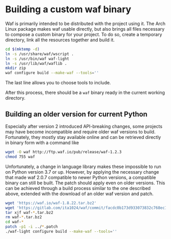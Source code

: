 # Building a custom waf binary

Waf is primarily intended to be distributed with the project using it. The Arch Linux package makes waf usable directly, but also brings all files necessary to compose a custom binary for your project. To do so, create a temporary directory, link all the resources together and build it.

```bash
cd $(mktemp -d)
ln -s /usr/share/waf/wscript .
ln -s /usr/bin/waf waf-light
ln -s /usr/lib/waf/waflib .
mkdir zip
waf configure build --make-waf --tools=''
```

The last line allows you to choose tools to include.

After this process, there should be a `waf` binary ready in the current working directory.


## Building an older version for current Python

Especially after version 2 introduced API-breaking changes, some projects may have become incompatible and require older waf versions to build. Fortunately, they mostly stay available online and can be retrieved directly in binary form with a command like

```bash
wget -O waf http://ftp.waf.io/pub/release/waf-1.2.3
chmod 755 waf
```

Unfortunately, a change in language library makes these impossible to run on Python version 3.7 or up. However, by applying the necessary change that made waf 2.0.7 compatible to newer Python versions, a compatible binary can still be built. The patch should apply even on older versions. This can be achieved through a build process similar to the one described above, extended with the download of an older waf version and patch.

```bash
wget 'https://waf.io/waf-1.8.22.tar.bz2'
wget 'https://gitlab.com/ita1024/waf/commit/facdc0b173d933073832c768ec1917c553cb369c.patch'
tar xjf waf-*.tar.bz2
rm waf-*.tar.bz2
cd waf-*
patch -p1 -i ../*.patch
./waf-light configure build --make-waf --tools=''
```
